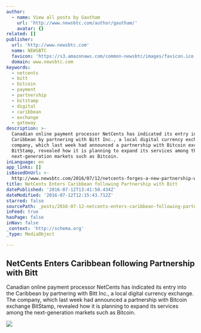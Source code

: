 ```yaml
---
author:
  - name: View all posts by Gautham
    url: 'http://www.newsbtc.com/author/gautham/'
    avatar: {}
related: []
publisher:
  url: 'http://www.newsbtc.com'
  name: NEWSBTC
  favicon: 'https://s3.amazonaws.com/common-newsbtc/images/favicon.ico'
  domain: www.newsbtc.com
keywords:
  - netcents
  - bitt
  - bitcoin
  - payment
  - partnership
  - bitstamp
  - digital
  - caribbean
  - exchange
  - gateway
description: >-
  Canadian online payment processor NetCents has indicated its entry into the
  Caribbean by partnering with Bitt Inc., a local digital currency exchange. The
  company, which last week had announced a partnership with Bitcoin exchange
  BitStamp, revealed how it is planning to expand its services among the
  next-generation markets such as Bitcoin.
inLanguage: en
app_links: []
isBasedOnUrl: >-
  http://www.newsbtc.com/2016/07/12/netcents-forges-a-new-partnership-with-bitt-com-from-caribbean/
title: NetCents Enters Caribbean following Partnership with Bitt
datePublished: '2016-07-12T13:41:50.434Z'
dateModified: '2016-07-12T12:15:43.712Z'
starred: false
sourcePath: _posts/2016-07-12-netcents-enters-caribbean-following-partnership-with-bitt.md
inFeed: true
hasPage: false
inNav: false
_context: 'http://schema.org'
_type: MediaObject

---
```

<article style=""><h1>NetCents Enters Caribbean following Partnership with Bitt</h1><p>Canadian online payment processor NetCents has indicated its entry into the Caribbean by partnering with Bitt Inc., a local digital currency exchange. The company, which last week had announced a partnership with Bitcoin exchange BitStamp, revealed how it is planning to expand its services among the next-generation markets such as Bitcoin.</p><img src="http://s3.amazonaws.com/main-newsbtc-images/2016/07/05140115/NetCents.png" /></article>